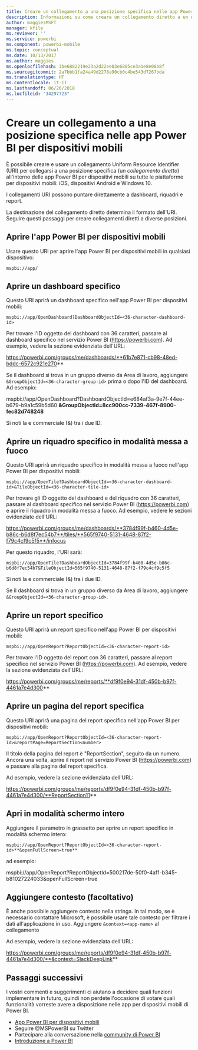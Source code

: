 ```yaml
---
title: Creare un collegamento a una posizione specifica nelle app Power BI per dispositivi mobili
description: Informazioni su come creare un collegamento diretto a un dashboard, un riquadro o un report specifico nell'app Power BI per dispositivi mobili con un collegamento Uniform Resource Identifier (URI).
author: maggiesMSFT
manager: kfile
ms.reviewer: ''
ms.service: powerbi
ms.component: powerbi-mobile
ms.topic: conceptual
ms.date: 10/13/2017
ms.author: maggies
ms.openlocfilehash: 3be6882219e23a2d22ee03e6805ce3a1e8e08b8f
ms.sourcegitcommit: 2a7bbb1fa24a49d2278a90cb0c4be543d7267bda
ms.translationtype: HT
ms.contentlocale: it-IT
ms.lasthandoff: 06/26/2018
ms.locfileid: "34297723"
---
```

# <a name="create-a-link-to-a-specific-location-in-the-power-bi-mobile-apps"></a>Creare un collegamento a una posizione specifica nelle app Power BI per dispositivi mobili
È possibile creare e usare un collegamento Uniform Resource Identifier (URI) per collegarsi a una posizione specifica (un *collegamento diretto*) all'interno delle app Power BI per dispositivi mobili su tutte le piattaforme per dispositivi mobili: iOS, dispositivi Android e Windows 10.

I collegamenti URI possono puntare direttamente a dashboard, riquadri e report.

La destinazione del collegamento diretto determina il formato dell'URI. Seguire questi passaggi per creare collegamenti diretti a diverse posizioni. 

## <a name="open-the-power-bi-mobile-app"></a>Aprire l'app Power BI per dispositivi mobili
Usare questo URI per aprire l'app Power BI per dispositivi mobili in qualsiasi dispositivo:

    mspbi://app/


## <a name="open-to-a-specific-dashboard"></a>Aprire un dashboard specifico
Questo URI aprirà un dashboard specifico nell'app Power BI per dispositivi mobili:

    mspbi://app/OpenDashboard?DashboardObjectId=<36-character-dashboard-id>

Per trovare l'ID oggetto del dashboard con 36 caratteri, passare al dashboard specifico nel servizio Power BI (https://powerbi.com). Ad esempio, vedere la sezione evidenziata dell'URL:

https://powerbi.com/groups/me/dashboards/**61b7e871-cb98-48ed-bddc-6572c921e270**

Se il dashboard si trova in un gruppo diverso da Area di lavoro, aggiungere `&GroupObjectId=<36-character-group-id>` prima o dopo l'ID del dashboard. Ad esempio: 

mspbi://app/OpenDashboard?DashboardObjectId=e684af3a-9e7f-44ee-b679-b9a1c59b5d60 **&GroupObjectId=8cc900cc-7339-467f-8900-fec82d748248**

Si noti la e commerciale (&) tra i due ID.

## <a name="open-to-a-specific-tile-in-focus"></a>Aprire un riquadro specifico in modalità messa a fuoco
Questo URI aprirà un riquadro specifico in modalità messa a fuoco nell'app Power BI per dispositivi mobili:

    mspbi://app/OpenTile?DashboardObjectId=<36-character-dashboard-id>&TileObjectId=<36-character-tile-id>

Per trovare gli ID oggetto del dashboard e del riquadro con 36 caratteri, passare al dashboard specifico nel servizio Power BI (https://powerbi.com) e aprire il riquadro in modalità messa a fuoco. Ad esempio, vedere le sezioni evidenziate dell'URL:

https://powerbi.com/groups/me/dashboards/**3784f99f-b460-4d5e-b86c-b6d8f7ec54b7**/tiles/**565f9740-5131-4648-87f2-f79c4cf9c5f5**/infocus

Per questo riquadro, l'URI sarà:

    mspbi://app/OpenTile?DashboardObjectId=3784f99f-b460-4d5e-b86c-b6d8f7ec54b7&TileObjectId=565f9740-5131-4648-87f2-f79c4cf9c5f5

Si noti la e commerciale (&) tra i due ID.

Se il dashboard si trova in un gruppo diverso da Area di lavoro, aggiungere `&GroupObjectId=<36-character-group-id>`.

## <a name="open-to-a-specific-report"></a>Aprire un report specifico
Questo URI aprirà un report specifico nell'app Power BI per dispositivi mobili:

    mspbi://app/OpenReport?ReportObjectId=<36-character-report-id>

Per trovare l'ID oggetto del report con 36 caratteri, passare al report specifico nel servizio Power BI (https://powerbi.com). Ad esempio, vedere la sezione evidenziata dell'URL:

https://powerbi.com/groups/me/reports/**df9f0e94-31df-450b-b97f-4461a7e4d300**

## <a name="open-to-a-specific-report-page"></a>Aprire un pagina del report specifica
Questo URI aprirà una pagina del report specifica nell'app Power BI per dispositivi mobili:

    mspbi://app/OpenReport?ReportObjectId=<36-character-report-id>&reportPage=ReportSection<number>

Il titolo della pagina del report è "ReportSection", seguito da un numero. Ancora una volta, aprire il report nel servizio Power BI (https://powerbi.com) e passare alla pagina del report specifica. 

Ad esempio, vedere la sezione evidenziata dell'URL:

https://powerbi.com/groups/me/reports/df9f0e94-31df-450b-b97f-4461a7e4d300/**ReportSection11**

## <a name="open-in-full-screen-mode"></a>Apri in modalità schermo intero
Aggiungere il parametro in grassetto per aprire un report specifico in modalità schermo intero:

    mspbi://app/OpenReport?ReportObjectId=<36-character-report-id>**&openFullScreen=true**

ad esempio: 

mspbi://app/OpenReport?ReportObjectId=500217de-50f0-4af1-b345-b81027224033&openFullScreen=true

## <a name="add-context-optional"></a>Aggiungere contesto (facoltativo)
È anche possibile aggiungere contesto nella stringa. In tal modo, se è necessario contattare Microsoft, è possibile usare tale contesto per filtrare i dati all'applicazione in uso. Aggiungere `&context=<app-name>` al collegamento

Ad esempio, vedere la sezione evidenziata dell'URL: 

https://powerbi.com/groups/me/reports/df9f0e94-31df-450b-b97f-4461a7e4d300/**&context=SlackDeepLink**

## <a name="next-steps"></a>Passaggi successivi
I vostri commenti e suggerimenti ci aiutano a decidere quali funzioni implementare in futuro, quindi non perdete l'occasione di votare quali funzionalità vorreste avere a disposizione nelle app per dispositivi mobili di Power BI. 

* [App Power BI per dispositivi mobili](mobile-apps-for-mobile-devices.md)
* Seguire @MSPowerBI su Twitter
* Partecipare alla conversazione nella [community di Power BI](http://community.powerbi.com/)
* [Introduzione a Power BI](service-get-started.md)

